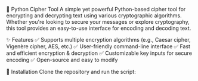 🔐 Python Cipher Tool
A simple yet powerful Python-based cipher tool for encrypting and decrypting text using various cryptographic algorithms. Whether you're looking to secure your messages or explore cryptography, this tool provides an easy-to-use interface for encoding and decoding text.

✨ Features
✅ Supports multiple encryption algorithms (e.g., Caesar cipher, Vigenère cipher, AES, etc.)
✅ User-friendly command-line interface
✅ Fast and efficient encryption & decryption
✅ Customizable key inputs for secure encoding
✅ Open-source and easy to modify

🔧 Installation
Clone the repository and run the script:
